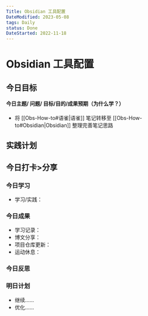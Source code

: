 ```yaml
---
Title: Obsidian 工具配置
DateModified: 2023-05-08
tags: Daily
status: Done
DateStarted: 2022-11-18
---
```


# Obsidian 工具配置

## 今日目标

#### 今日主题/ 问题/ 目标/目的/成果预期（**为什么学**？）

- 将 [[Obs-How-to#语雀|语雀]] 笔记转移至 [[Obs-How-to#Obsidian|Obsidian]] 整理完善笔记思路

## 实践计划

## 今日打卡>分享

### 今日学习

- 学习/实践：

### 今日成果

- 学习记录：
- 博文分享：
- 项目仓库更新：
- 运动休息：

### 今日反思

### 明日计划

- 继续……
- 优化……
